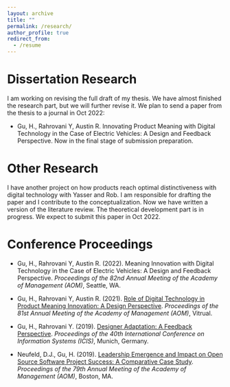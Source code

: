 ```yaml
---
layout: archive
title: ""
permalink: /research/
author_profile: true
redirect_from:
  - /resume
---
```



Dissertation Research 
======
I am working on revising the full draft of my thesis. We have almost finished the research part, but we will further revise it. We plan to send a paper from the thesis to a journal in Oct 2022:
* Gu, H., Rahrovani Y, Austin R. Innovating Product Meaning with Digital Technology in the Case of Electric Vehicles: A Design and Feedback Perspective. Now in the final stage of submission preparation.



  

Other Research 
======
I have another project on how products reach optimal distinctiveness with digital technology with Yasser and Rob. I am responsible for drafting the paper and I contribute to the conceptualization. Now we have written a version of the literature review. The theoretical development part is in progress. We expect to submit this paper in Oct 2022. 



Conference Proceedings 
======
* Gu, H., Rahrovani Y, Austin R. (2022). Meaning Innovation with Digital Technology in the Case of
Electric Vehicles: A Design and Feedback Perspective. *Proceedings of the 82nd Annual Meeting of the
Academy of Management (AOM)*, Seattle, WA.

* Gu, H., Rahrovani Y, Austin R. (2021). [Role of Digital Technology in Product Meaning Innovation: A Design Perspective](https://journals.aom.org/doi/abs/10.5465/AMBPP.2021.11891abstract). *Proceedings of the 81st Annual Meeting of the Academy of Management (AOM)*, Vitrual.

* Gu, H., Rahrovani Y. (2019). [Designer Adaptation: A Feedback Perspective](https://aisel.aisnet.org/icis2019/mobile_iot/mobile_iot/1/). *Proceedings of the 40th International Conference on Information Systems (ICIS)*, Munich, Germany.

* Neufeld, D.J., Gu, H. (2019). [Leadership Emergence and Impact on Open Source Software Project Success: A Comparative Case Study](https://journals.aom.org/doi/abs/10.5465/AMBPP.2019.11698abstract). *Proceedings of the 79th Annual Meeting of the Academy of Management (AOM)*, Boston, MA.


